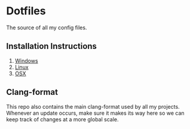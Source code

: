 # Dotfiles

The source of all my config files.

## Installation Instructions

1. [Windows](INSTALL_WINDOWS.md)
1. [Linux](INSTALL_LINUX.md)
1. [OSX](INSTALL_OSX.md)

## Clang-format

This repo also contains the main clang-format used by all my projects. Whenever an update
occurs, make sure it makes its way here so we can keep track of changes at a more global
scale.
